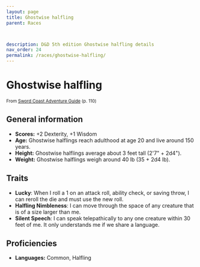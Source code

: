 ```yaml
---
layout: page
title: Ghostwise halfling
parent: Races



description: D&D 5th edition Ghostwise halfling details
nav_order: 24
permalink: /races/ghostwise-halfling/
---
```


# Ghostwise halfling

<small>From <a target="_blank" href="https://dnd.wizards.com/products/tabletop-games/rpg-products/sc-adventurers-guide">Sword Coast Adventure Guide</a> (p. 110)</small>

## General information

- **Scores:** +2 Dexterity, +1 Wisdom
- **Age:** Ghostwise halflings reach adulthood at age 20 and live around 150 years.
- **Height:** Ghostwise halflings average about 3 feet tall (2'7" + 2d4").
- **Weight:** Ghostwise halflings weigh around 40 lb (35 + 2d4 lb).

## Traits

- **Lucky**: When I roll a 1 on an attack roll, ability check, or saving throw, I can reroll the die and must use the new roll.
- **Halfling Nimbleness**: I can move through the space of any creature that is of a size larger than me.
- **Silent Speech**: I can speak telepathically to any one creature within 30 feet of me. It only understands me if we share a language.

## Proficiencies

- **Languages:** Common, Halfling
